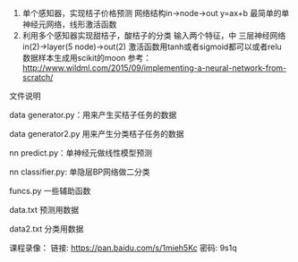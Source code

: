 1. 单个感知器，实现桔子价格预测
网络结构in->node->out
y=ax+b 最简单的单神经元网络，线形激活函数
2. 利用多个感知器实现甜桔子，酸桔子的分类
输入两个特征，中
三层神经网络 in(2)->layer(5 node)->out(2)
激活函数用tanh或者sigmoid都可以或者relu
数据样本生成用scikit的moon 参考：http://www.wildml.com/2015/09/implementing-a-neural-network-from-scratch/

文件说明

data generator.py：用来产生买桔子任务的数据

data generator2.py 用来产生分类桔子任务的数据

nn predict.py：单神经元做线性模型预测

nn classifier.py: 单隐层BP网络做二分类

funcs.py 一些辅助函数

data.txt 预测用数据

data2.txt 分类用数据

课程录像：
链接: https://pan.baidu.com/s/1mieh5Kc 密码: 9s1q
